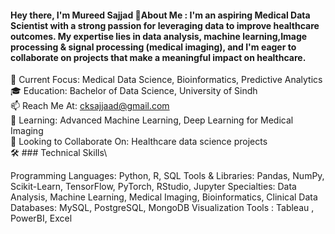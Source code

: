 #### Hey there, I'm Mureed Sajjad 👋About Me : I'm an aspiring Medical Data Scientist with a strong passion for leveraging data to improve healthcare outcomes. My expertise lies in data analysis, machine learning,Image processing & signal processing (medical imaging), and I'm eager to collaborate on projects that make a meaningful impact on healthcare.

🔬 Current Focus: Medical Data Science, Bioinformatics, Predictive Analytics\
🎓 Education: Bachelor of Data Science, University of Sindh\
📫 Reach Me At: cksajjaad@gmail.com\
🌱 Learning: Advanced Machine Learning, Deep Learning for Medical Imaging\
👯 Looking to Collaborate On: Healthcare data science projects\
🛠️ ### Technical Skills\

Programming Languages: Python, R, SQL
Tools & Libraries: Pandas, NumPy, Scikit-Learn, TensorFlow, PyTorch, RStudio, Jupyter
Specialties: Data Analysis, Machine Learning, Medical Imaging, Bioinformatics, Clinical Data
Databases: MySQL, PostgreSQL, MongoDB
Visualization Tools : Tableau , PowerBI, Excel

